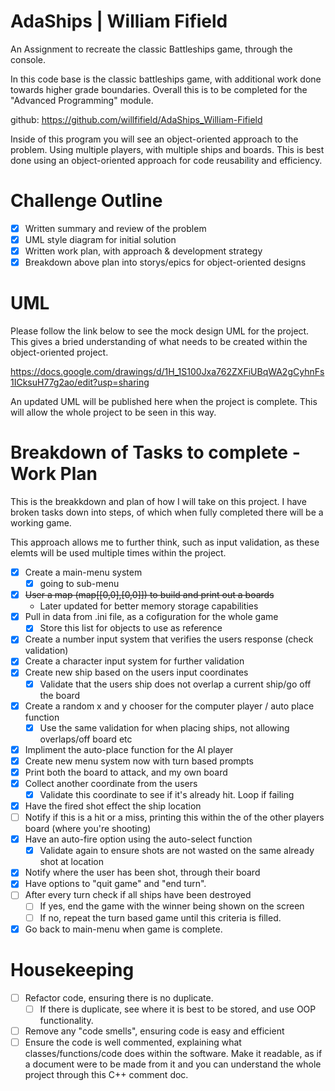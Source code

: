 # AdaShips | William Fifield
An Assignment to recreate the classic Battleships game, through the console.

In this code base is the classic battleships game, with additional work done towards higher grade boundaries. Overall this is to be completed for the "Advanced Programming" module.

github: https://github.com/willfifield/AdaShips_William-Fifield

Inside of this program you will see an object-oriented approach to the problem. Using multiple players, with multiple ships and boards. This is best done using an object-oriented approach for code reusability and efficiency.


# Challenge Outline
- [x] Written summary and review of the problem
- [x] UML style diagram for initial solution
- [x] Written work plan, with approach & development strategy
- [x] Breakdown above plan into storys/epics for object-oriented designs

# UML
Please follow the link below to see the mock design UML for the project. This gives a bried understanding of what needs to be created within the object-oriented project.

https://docs.google.com/drawings/d/1H_1S100Jxa762ZXFiUBqWA2gCyhnFs1ICksuH77g2ao/edit?usp=sharing

An updated UML will be published here when the project is complete. This will allow the whole project to be seen in this way. 



# Breakdown of Tasks to complete - Work Plan
This is the breakkdown and plan of how I will take on this project. I have broken tasks down into steps, of which when fully completed there will be a working game.

This approach allows me to further think, such as input validation, as these elemts will be used multiple times within the project.

- [x] Create a main-menu system
  - [x] going to sub-menu
- [x] ~~User a map (map[[0,0],[0,0]]) to build and print out a boards~~
  -  Later updated for better memory storage capabilities
- [x] Pull in data from .ini file, as a cofiguration for the whole game
  - [x] Store this list for objects to use as reference
- [x] Create a number input system that verifies the users response (check validation)
- [x] Create a character input system for further validation
- [x] Create new ship based on the users input coordinates
  - [x]  Validate that the users ship does not overlap a current ship/go off the board
- [x] Create a random x and y chooser for the computer player / auto place function
  - [x] Use the same validation for when placing ships, not allowing overlaps/off board etc
- [x] Impliment the auto-place function for the AI player
- [x] Create new menu system now with turn based prompts
- [x] Print both the board to attack, and my own board
- [x] Collect another coordinate from the users
  - [x] Validate this coordinate to see if it's already hit. Loop if failing
- [x] Have the fired shot effect the ship location
- [ ] Notify if this is a hit or a miss, printing this within the of the other players board (where you're shooting)
- [x] Have an auto-fire option using the auto-select function
  - [x] Validate again to ensure shots are not wasted on the same already shot at location
- [x] Notify where the user has been shot, through their board
- [x] Have options to "quit game" and "end turn".
- [ ] After every turn check if all ships have been destroyed 
  - [ ] If yes, end the game with the winner being shown on the screen
  - [ ] If no, repeat the turn based game until this criteria is filled.
- [x] Go back to main-menu when game is complete.

# Housekeeping
- [ ] Refactor code, ensuring there is no duplicate. 
  - [ ] If there is duplicate, see where it is best to be stored, and use OOP functionality.
- [ ] Remove any "code smells", ensuring code is easy and efficient
- [ ] Ensure the code is well commented, explaining what classes/functions/code does within the software. Make it readable, as if a document were to be made from it and you can understand the whole project through this C++ comment doc.
